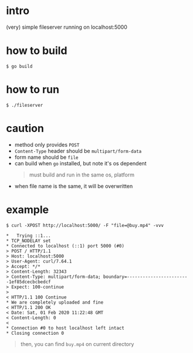 # intro
(very) simple fileserver running on localhost:5000

# how to build
```shell script
$ go build
```

# how to run
```shell script
$ ./fileserver
``` 

# caution
- method only provides `POST`
- `Content-Type` header should be `multipart/form-data`
- form name should be `file`
- can build when `go` installed, but note it's os dependent
  > must build and run in the same os, platform
- when file name is the same, it will be overwritten  

# example  
```shell script
$ curl -XPOST http://localhost:5000/ -F "file=@buy.mp4" -vvv

*   Trying ::1...
* TCP_NODELAY set
* Connected to localhost (::1) port 5000 (#0)
> POST / HTTP/1.1
> Host: localhost:5000
> User-Agent: curl/7.64.1
> Accept: */*
> Content-Length: 32343
> Content-Type: multipart/form-data; boundary=------------------------1ef85dcecbcbedcf
> Expect: 100-continue
>
< HTTP/1.1 100 Continue
* We are completely uploaded and fine
< HTTP/1.1 200 OK
< Date: Sat, 01 Feb 2020 11:22:48 GMT
< Content-Length: 0
<
* Connection #0 to host localhost left intact
* Closing connection 0
```

> then, you can find `buy.mp4` on current directory 

